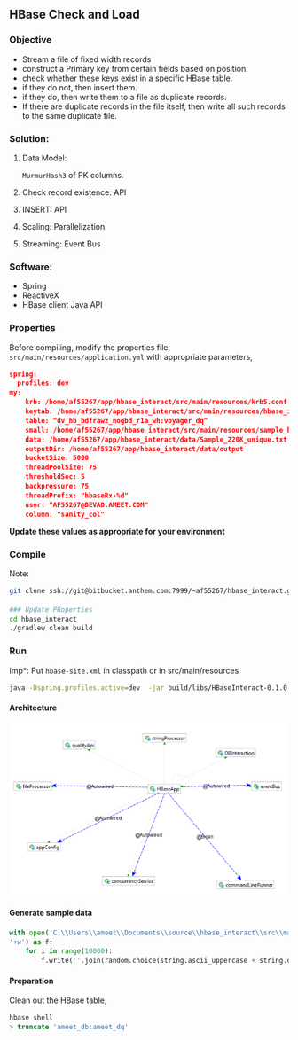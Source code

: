 ## HBase Check and Load 

### Objective
+ Stream a file of fixed width records
+ construct a Primary key from certain fields based on position.
+ check whether these keys exist in a specific HBase table.
+ if they do not, then insert them.
+ if they do, then write them to a file as duplicate records.
+ If there are duplicate records in the file itself, then write all such records to the same duplicate file.

### Solution:
1. Data Model: 

    `MurmurHash3` of PK columns.
2. Check record existence: API
3. INSERT: API
4. Scaling: Parallelization
5. Streaming: Event Bus
 
### Software:
+ Spring
+ ReactiveX 
+ HBase client Java API

### Properties
Before compiling, modify the properties file, `src/main/resources/application.yml` with appropriate parameters,

```json
spring:
  profiles: dev
my:
    krb: /home/af55267/app/hbase_interact/src/main/resources/krb5.conf
    keytab: /home/af55267/app/hbase_interact/src/main/resources/hbase_interact.keytab
    table: "dv_hb_bdfrawz_nogbd_r1a_wh:voyager_dq"
    small: /home/af55267/app/hbase_interact/src/main/resources/sample_hbase.csv
    data: /home/af55267/app/hbase_interact/data/Sample_220K_unique.txt
    outputDir: /home/af55267/app/hbase_interact/data/output
    bucketSize: 5000
    threadPoolSize: 75
    thresholdSec: 5
    backpressure: 75
    threadPrefix: "hbaseRx-%d"
    user: "AF55267@DEVAD.AMEET.COM"
    column: "sanity_col"
```

**Update these values as appropriate for your environment**

### Compile
Note: 

```bash
git clone ssh://git@bitbucket.anthem.com:7999/~af55267/hbase_interact.git

### Update PRoperties
cd hbase_interact
./gradlew clean build
```

### Run
Imp*: Put `hbase-site.xml` in classpath or in src/main/resources
```bash
java -Dspring.profiles.active=dev  -jar build/libs/HBaseInteract-0.1.0.jar
```
#### Architecture

![arch](image/arch_hbaseapp.png)

#### Generate sample data
```python
with open('C:\\Users\\ameet\\Documents\\source\\hbase_interact\\src\\main\\resources\\sample_10k_hbase.csv',
'+w') as f:
    for i in range(10000):
        f.write(''.join(random.choice(string.ascii_uppercase + string.digits) for _ in range(40))+"\n")
```

#### Preparation
Clean out the HBase table,
```sql
hbase shell
> truncate 'ameet_db:ameet_dq'
```

